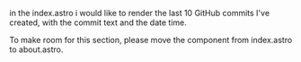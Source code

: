 in the index.astro i would like to render the last 10 GitHub commits I've created, with the commit text and the date time.
 
To make room for this section, please move the <TwitterFeed> component from index.astro to about.astro.
